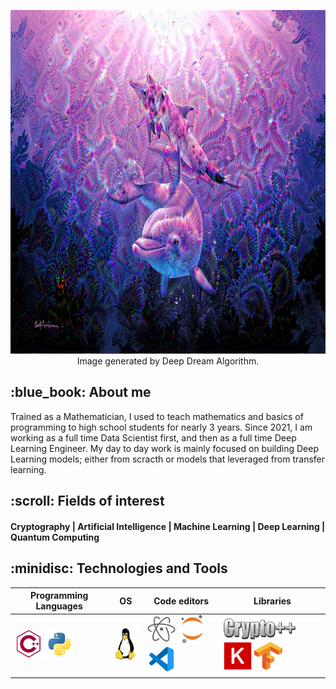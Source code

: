 <p align="center"> <img src="https://github.com/AndryRafam/andryrafam/blob/main/dream.png" width="1400" height="550"/>
Image generated by Deep Dream Algorithm.
 
<h2> :blue_book: About me </h2>

Trained as a Mathematician, I used to teach mathematics and basics of programming to high school students for nearly 3 years. Since 2021, I am working as a full time Data Scientist first, and then as a full time Deep Learning Engineer. My day to day work is mainly focused on building Deep Learning models; either from scracth or models that leveraged from transfer learning.
 
<h2> :scroll: Fields of interest </h2>

<h4> Cryptography | Artificial Intelligence | Machine Learning | Deep Learning | Quantum Computing </h4>
  
<h2> :minidisc: Technologies and Tools </h2>

| Programming Languages | OS | Code editors | Libraries |
| --- | --- | --- | --- |
| <img src="https://github.com/devicons/devicon/blob/master/icons/cplusplus/cplusplus-line.svg" width="45" height="45"/> <img src="https://github.com/devicons/devicon/blob/master/icons/python/python-original.svg" width="45" height="45"/> | <img src="https://github.com/AndryRafam/andryrafam/blob/main/linux-tux.svg" alt="linux" width="55" height="55"/> | <img src="https://github.com/AndryRafam/andryrafam/blob/main/atom-original.svg" width="45" height="45"/> <img src="https://github.com/devicons/devicon/blob/master/icons/jupyter/jupyter-original.svg" width="45" height="45"> <img src="https://github.com/AndryRafam/andryrafam/blob/main/vscode.png" width="45" height="45"/> | <img src="https://github.com/AndryRafam/andryrafam/blob/main/Crypto%2B%2B-logo.png" width="115" height="35"/> <img src="https://github.com/AndryRafam/andryrafam/blob/main/Keras_logo.svg.png" width="45" height="45"/> <img src="https://github.com/AndryRafam/andryrafam/blob/main/Tensorflow_logo.svg.png" width="45" height="45"/>
